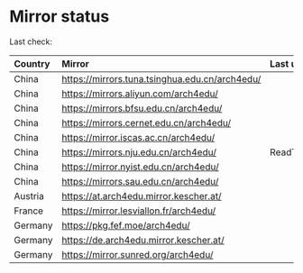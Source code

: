 <script src="./time.js"></script>
# Mirror status
Last check: <script type="text/javascript">localize(1715344418.14477);</script>

|Country|Mirror|Last update|
|:------|:-----|:----------|
|China|https://mirrors.tuna.tsinghua.edu.cn/arch4edu/|<script type="text/javascript">localize(1715322854);</script>|
|China|https://mirrors.aliyun.com/arch4edu/|<script type="text/javascript">localize(1715322854);</script>|
|China|https://mirrors.bfsu.edu.cn/arch4edu/|<script type="text/javascript">localize(1715322854);</script>|
|China|https://mirrors.cernet.edu.cn/arch4edu/|<script type="text/javascript">localize(1715322854);</script>|
|China|https://mirror.iscas.ac.cn/arch4edu/|<script type="text/javascript">localize(1715322854);</script>|
|China|https://mirrors.nju.edu.cn/arch4edu/|ReadTimeout|
|China|https://mirror.nyist.edu.cn/arch4edu/|<script type="text/javascript">localize(1715279627);</script>|
|China|https://mirrors.sau.edu.cn/arch4edu/|<script type="text/javascript">localize(1715322854);</script>|
|Austria|https://at.arch4edu.mirror.kescher.at/|<script type="text/javascript">localize(1715322854);</script>|
|France|https://mirror.lesviallon.fr/arch4edu/|<script type="text/javascript">localize(1715279627);</script>|
|Germany|https://pkg.fef.moe/arch4edu/|<script type="text/javascript">localize(1715322854);</script>|
|Germany|https://de.arch4edu.mirror.kescher.at/|<script type="text/javascript">localize(1715322854);</script>|
|Germany|https://mirror.sunred.org/arch4edu/|<script type="text/javascript">localize(1715322854);</script>|

<script src="./tablefilter/tablefilter.js"></script>
<script src="./table.js"></script>